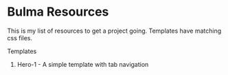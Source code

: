 # Bulma Resources

This is my list of resources to get a project going. Templates have matching css files.

Templates
1. Hero-1 - A simple template with tab navigation
